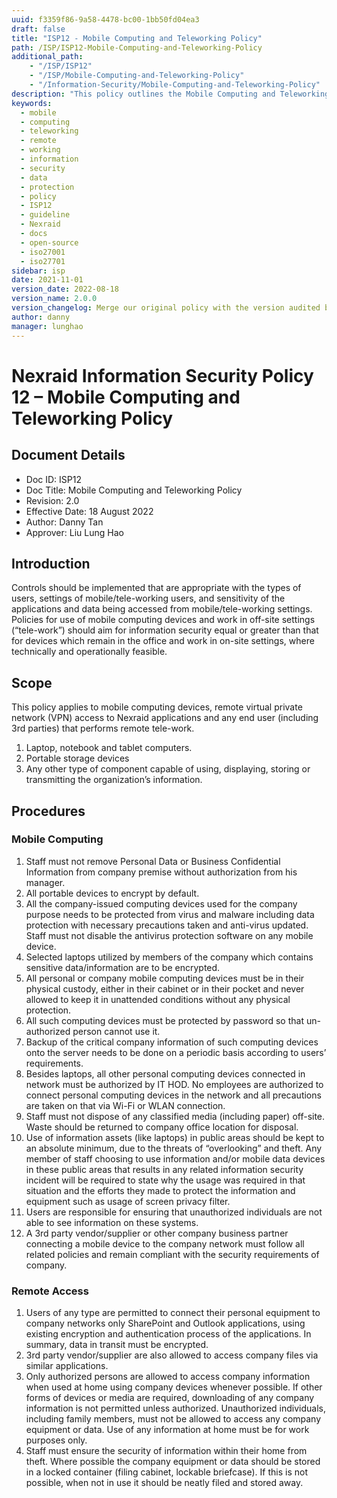 ```yaml
---
uuid: f3359f86-9a58-4478-bc00-1bb50fd04ea3
draft: false
title: "ISP12 - Mobile Computing and Teleworking Policy"
path: /ISP/ISP12-Mobile-Computing-and-Teleworking-Policy
additional_path:
    - "/ISP/ISP12"
    - "/ISP/Mobile-Computing-and-Teleworking-Policy"
    - "/Information-Security/Mobile-Computing-and-Teleworking-Policy"
description: "This policy outlines the Mobile Computing and Teleworking Policy for Nexraid's information system."
keywords: 
  - mobile
  - computing
  - teleworking
  - remote
  - working
  - information
  - security
  - data
  - protection
  - policy
  - ISP12
  - guideline
  - Nexraid
  - docs
  - open-source
  - iso27001
  - iso27701
sidebar: isp
date: 2021-11-01
version_date: 2022-08-18
version_name: 2.0.0
version_changelog: Merge our original policy with the version audited by DPTM
author: danny
manager: lunghao
---
```



# Nexraid Information Security Policy 12 – Mobile Computing and Teleworking Policy

## Document Details
* Doc ID: ISP12
* Doc Title: Mobile Computing and Teleworking Policy
* Revision: 2.0
* Effective Date: 18 August 2022
* Author: Danny Tan
* Approver: Liu Lung Hao

## Introduction
Controls should be implemented that are appropriate with the types of users, settings of mobile/tele-working users, and sensitivity of the applications and data being accessed from mobile/tele-working settings. Policies for use of mobile computing devices and work in off-site settings (“tele-work”) should aim for information security equal or greater than that for devices which remain in the office and work in on-site settings, where technically and operationally feasible. 

## Scope
This policy applies to mobile computing devices, remote virtual private network (VPN) access to Nexraid applications and any end user (including 3rd parties) that performs remote tele-work.
   1. Laptop, notebook and tablet computers.
   2. Portable storage devices 
   3. Any other type of component capable of using, displaying, storing or transmitting the organization’s information.

## Procedures

### Mobile Computing
1. Staff must not remove Personal Data or Business Confidential Information from company premise without authorization from his manager.
2. All portable devices to encrypt by default. 
3. All the company-issued computing devices used for the company purpose needs to be protected from virus and malware including data protection with necessary precautions taken and anti-virus updated. Staff must not disable the antivirus protection software on any mobile device.
4. Selected laptops utilized by members of the company which contains sensitive data/information are to be encrypted.
5. All personal or company mobile computing devices must be in their physical custody, either in their cabinet or in their pocket and never allowed to keep it in unattended conditions without any physical protection.
6. All such computing devices must be protected by password so that un-authorized person cannot use it.
7. Backup of the critical company information of such computing devices onto the server needs to be done on a periodic basis according to users’ requirements.
8. Besides laptops, all other personal computing devices connected in network must be authorized by IT HOD. No employees are authorized to connect personal computing devices in the network and all precautions are taken on that via Wi-Fi or WLAN connection.
9. Staff must not dispose of any classified media (including paper) off-site. Waste should be returned to company office location for disposal.
10. Use of information assets (like laptops) in public areas should be kept to an absolute minimum, due to the threats of “overlooking” and theft. Any member of staff choosing to use information and/or mobile data devices in these public areas that results in any related information security incident will be required to state why the usage was required in that situation and the efforts they made to protect the information and equipment such as usage of screen privacy filter.
11. Users are responsible for ensuring that unauthorized individuals are not able to see information on these systems.
12. A 3rd party vendor/supplier or other company business partner connecting a mobile device to the company network must follow all related policies and remain compliant with the security requirements of company.

### Remote Access
1. Users of any type are permitted to connect their personal equipment to company networks only SharePoint and Outlook applications, using existing encryption and authentication process of the applications. In summary, data in transit must be encrypted.
2. 3rd party vendor/supplier are also allowed to access company files via similar applications.
3. Only authorized persons are allowed to access company information when used at home using company devices whenever possible. If other forms of devices or media are required, downloading of any company information is not permitted unless authorized. Unauthorized individuals, including family members, must not be allowed to access any company equipment or data. Use of any information at home must be for work purposes only.
4. Staff must ensure the security of information within their home from theft. Where possible the company equipment or data should be stored in a locked container (filing cabinet, lockable briefcase). If this is not possible, when not in use it should be neatly filed and stored away.